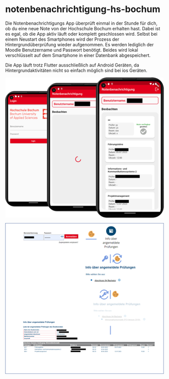 # notenbenachrichtigung-hs-bochum

Die Notenbenachrichtigungs App überprüft einmal in der Stunde für dich, ob du eine neue Note von der Hochschule Bochum erhalten hast.
Dabei ist es egal, ob die App aktiv läuft oder komplett geschlossen wird. Selbst bei einem Neustart des Smartphones wird der Prozess der Hintergrundüberprüfung wieder aufgenommen. Es werden lediglich der Moodle Benutzername und Passwort benötigt. Beides wird lokal verschlüsselt auf dem Smartphone in einer Datenbank abgespeichert. 

Die App läuft trotz Flutter ausschließlich auf Android Geräten, da Hintergrundaktivitäten nicht so einfach möglich sind bei ios Geräten. 


![Alt text](/assets/vorschau.png)




![Alt text](/assets/logik.png)

